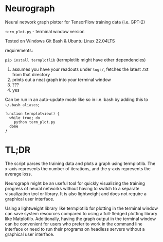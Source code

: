 # Neurograph
Neural network graph plotter for TensorFlow training data (i.e. GPT-2)

`term_plot.py` - terminal window version

Tested on Windows Git Bash & Ubuntu Linux 22.04LTS

requirements:

`pip install termplotlib`
(termplotlib might have other dependencies)

1. assumes you have your readouts under `logs/`, fetches the latest .txt from that directory
2. prints out a neat graph into your terminal window
3. ???
4. yes

Can be run in an auto-update mode like so in i.e. bash by adding this to `~/.bash_aliases`;

```
function termplotview() {
  while true; do
    python term_plot.py
  done
}
```

# TL;DR

The script parses the training data and plots a graph using termplotlib. The x-axis represents the number of iterations, and the y-axis represents the average loss.

Neurograph might be an useful tool for quickly visualizing the training progress of neural networks without having to switch to a separate visualization tool or library. It is also lightweight and does not require a graphical user interface.

Using a lightweight library like termplotlib for plotting in the terminal window can save system resources compared to using a full-fledged plotting library like Matplotlib. Additionally, having the graph output in the terminal window can be convenient for users who prefer to work in the command line interface or need to run their programs on headless servers without a graphical user interface.
